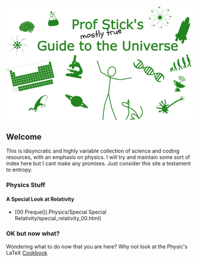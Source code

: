 <img src="./media/G2U_logo.png">

## Welcome

This is idisyncratic and highly variable collection of science and coding resources, with an emphasis on physics. I will try and maintain some sort of index here but I cant make any promises. Just consider this site a testament to entropy.

### Physics Stuff

#### A Special Look at Relativity

- [00 Prequel](.Physics/Special Special Relativity/special_relativity_00.html)

### OK but now what?

Wondering what to do now that you are here? Why not look at the Physic's LaTeX [Cookbook](./Physics/physics_latex_cookbook.html)
